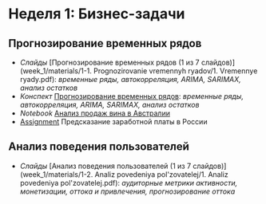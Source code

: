 # Неделя 1: Бизнес-задачи
## Прогнозирование временных рядов
  * _Слайды_ [Прогнозирование временных рядов (1 из 7 слайдов)](week_1/materials/1-1. Prognozirovanie vremennyh ryadov/1. Vremennye ryady.pdf): _временные ряды, автокорреляция, ARIMA, SARIMAX, анализ остатков_
  * _Конспект_ [Прогнозирование временных рядов](week_1/materials/1-1.Prognozirovanie-vremennyh-ryadov.pdf): _временные ряды, автокорреляция, ARIMA, SARIMAX, анализ остатков_
  * _Notebook_ [Анализ продаж вина в Австралии](week_1/notebooks/wine.ipynb)
  * [Assignment](week_1/assignment_1/SalaryPredicting.ipynb) Предсказание заработной платы в России

## Анализ поведения пользователей
 * _Слайды_ [Анализ поведения пользователей (1 из 7 слайдов)](week_1/materials/1-2. Analiz povedeniya pol'zovatelej/1. Analiz povedeniya pol'zovatelej.pdf): _аудиторные метрики активности, монетизации, оттока и привлечения, прогнозирование оттока_
